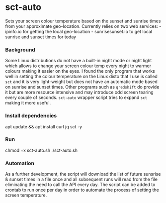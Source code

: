 # sct-auto
Sets your screen colour temperature based on the sunset and sunrise times from your approximate geo-location.
Currently relies on two web services:
    - ipinfo.io for getting the local geo-location
    - sunrisesunset.io to get local sunrise and sunset times for today

### Background
Some Linux distributions do not have a built-in night mode or night light which allows to change your screen colour temp every night
to warmer colours making it easier on the eyes. I found the only program that works well in setting the colour temperature on the Linux 
disto that I use is called `sct` and it is very light-weight but does not have an automatic mode based on sunrise and sunset times.
Other programs such as `qredshift` do provide it but are more resource intensive and may introduce odd screen tearing every couple of seconds.
`sct-auto` wrapper script tries to expand `sct` making it more useful.

### Install dependencies
apt update && apt install curl jq sct -y

### Run
chmod +x sct-auto.sh
./sct-auto.sh

### Automation
As a further development, the script will download the list of future sunsrise & sunset times in a file once and 
all subsequent runs will read from the file eliminating the need to call the API every day. 
The script can be added to crontab to run once per day in order to automate the process of setting the screen temperature.

